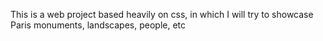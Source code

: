 This is a web project based heavily on css, in which I will try to showcase Paris monuments, landscapes, people, etc